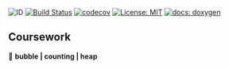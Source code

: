 ![ID](https://img.shields.io/badge/Кошкина-Ульяна-b657b6.svg) [![Build Status](https://travis-ci.org/uliana99/coursework_sorts.svg?branch=master)](https://travis-ci.org/uliana99/coursework_sorts) [![codecov](https://codecov.io/gh/uliana99/coursework_sorts/branch/master/graph/badge.svg)](https://codecov.io/gh/uliana99/coursework_sorts) [![License: MIT](https://img.shields.io/badge/License-MIT-8b0000.svg)](/LICENSE) [![docs: doxygen](https://img.shields.io/badge/doxygen-github.io-000080.svg)](https://uliana99.github.io/coursework_sorts/files.html)

## Coursework 
🚀 **bubble | counting | heap**
